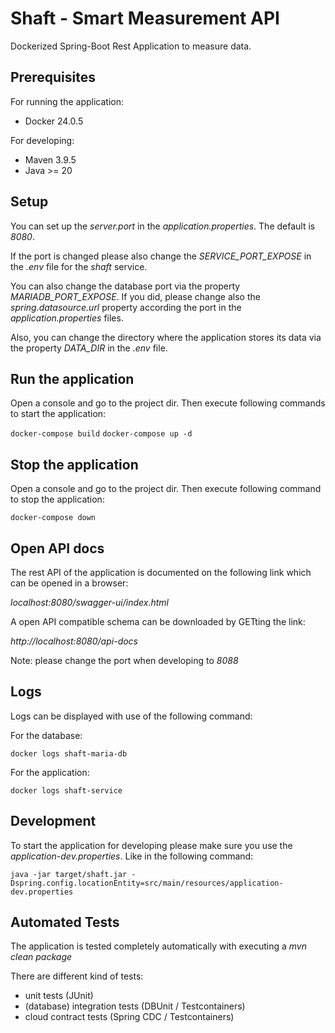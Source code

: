 # Shaft - Smart Measurement API

Dockerized Spring-Boot Rest Application to measure data. 

## Prerequisites

For running the application:

* Docker 24.0.5

For developing:

* Maven 3.9.5
* Java >= 20

## Setup

You can set up the *server.port* in the *application.properties*. The default is *8080*. 

If the port is changed please also change the *SERVICE_PORT_EXPOSE* in the *.env* file for the *shaft* service.

You can also change the database port via the property *MARIADB_PORT_EXPOSE*. If you did, please change also the 
*spring.datasource.url* property according the port in the *application.properties* files.

Also, you can change the directory where the application stores its data via the property *DATA_DIR* in the *.env* file.

## Run the application

Open a console and go to the project dir. Then execute following commands to start the application:

``docker-compose build``
``docker-compose up -d``

## Stop the application

Open a console and go to the project dir. Then execute following command to stop the application:

``docker-compose down``

## Open API docs

The rest API of the application is documented on the following link which can be opened in a browser:

*localhost:8080/swagger-ui/index.html*

A open API compatible schema can be downloaded by GETting the link:

*http://localhost:8080/api-docs*

Note: please change the port when developing to *8088*

## Logs

Logs can be displayed with use of the following command:

For the database:

``docker logs shaft-maria-db``

For the application:

``docker logs shaft-service``

## Development

To start the application for developing please make sure you use the *application-dev.properties*. 
Like in the following command:

``
java -jar target/shaft.jar -Dspring.config.locationEntity=src/main/resources/application-dev.properties
``

## Automated Tests

The application is tested completely automatically with executing a *mvn clean package*

There are different kind of tests:

* unit tests (JUnit)
* (database) integration tests (DBUnit / Testcontainers)
* cloud contract tests (Spring CDC / Testcontainers)
